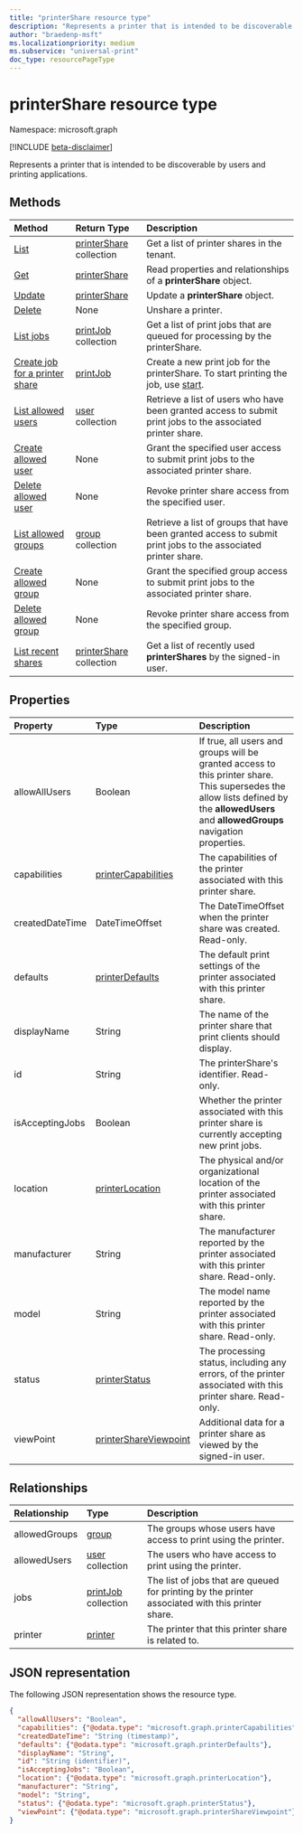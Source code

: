 ```yaml
---
title: "printerShare resource type"
description: "Represents a printer that is intended to be discoverable by users and printing applications."
author: "braedenp-msft"
ms.localizationpriority: medium
ms.subservice: "universal-print"
doc_type: resourcePageType
---
```


# printerShare resource type

Namespace: microsoft.graph

[!INCLUDE [beta-disclaimer](../../includes/beta-disclaimer.md)]

Represents a printer that is intended to be discoverable by users and printing applications.

## Methods

| Method       | Return Type | Description |
|:-------------|:------------|:------------|
| [List](../api/print-list-shares.md) | [printerShare](printershare.md) collection | Get a list of printer shares in the tenant. |
| [Get](../api/printershare-get.md) | [printerShare](printershare.md) | Read properties and relationships of a **printerShare** object. |
| [Update](../api/printershare-update.md) | [printerShare](printershare.md) | Update a **printerShare** object. |
| [Delete](../api/printershare-delete.md) | None | Unshare a printer. |
| [List jobs](../api/printershare-list-jobs.md) | [printJob](printjob.md) collection | Get a list of print jobs that are queued for processing by the printerShare. |
| [Create job for a printer share](../api/printershare-post-jobs.md) | [printJob](printjob.md) | Create a new print job for the printerShare. To start printing the job, use [start](../api/printjob-start.md). |
| [List allowed users](../api/printershare-list-allowedusers.md) | [user](user.md) collection | Retrieve a list of users who have been granted access to submit print jobs to the associated printer share. |
| [Create allowed user](../api/printershare-post-allowedusers.md) | None | Grant the specified user access to submit print jobs to the associated printer share. |
| [Delete allowed user](../api/printershare-delete-alloweduser.md) | None | Revoke printer share access from the specified user. |
| [List allowed groups](../api/printershare-list-allowedgroups.md) | [group](group.md) collection | Retrieve a list of groups that have been granted access to submit print jobs to the associated printer share. |
| [Create allowed group](../api/printershare-post-allowedgroups.md) | None | Grant the specified group access to submit print jobs to the associated printer share. |
| [Delete allowed group](../api/printershare-delete-allowedgroup.md) | None | Revoke printer share access from the specified group. |
| [List recent shares](../api/print-list-recentshares.md) | [printerShare](printershare.md) collection | Get a list of recently used **printerShares** by the signed-in user. |

## Properties
| Property     | Type        | Description |
|:-------------|:------------|:------------|
|allowAllUsers|Boolean|If true, all users and groups will be granted access to this printer share. This supersedes the allow lists defined by the **allowedUsers** and **allowedGroups** navigation properties.|
|capabilities|[printerCapabilities](printercapabilities.md)|The capabilities of the printer associated with this printer share.|
|createdDateTime|DateTimeOffset|The DateTimeOffset when the printer share was created. Read-only.|
|defaults|[printerDefaults](printerdefaults.md)|The default print settings of the printer associated with this printer share.|
|displayName|String|The name of the printer share that print clients should display.|
|id|String| The printerShare's identifier. Read-only.|
|isAcceptingJobs|Boolean|Whether the printer associated with this printer share is currently accepting new print jobs.|
|location|[printerLocation](printerlocation.md)|The physical and/or organizational location of the printer associated with this printer share.|
|manufacturer|String|The manufacturer reported by the printer associated with this printer share. Read-only.|
|model|String|The model name reported by the printer associated with this printer share. Read-only.|
|status|[printerStatus](printerstatus.md)|The processing status, including any errors, of the printer associated with this printer share. Read-only.|
|viewPoint|[printerShareViewpoint](../resources/printershareviewpoint.md)|Additional data for a printer share as viewed by the signed-in user.|

## Relationships
| Relationship | Type        | Description |
|:-------------|:------------|:------------|
|allowedGroups|[group](group.md)|The groups whose users have access to print using the printer.|
|allowedUsers|[user](user.md) collection|The users who have access to print using the printer.|
|jobs|[printJob](printjob.md) collection| The list of jobs that are queued for printing by the printer associated with this printer share.|
|printer|[printer](printer.md)|The printer that this printer share is related to. |

## JSON representation

The following JSON representation shows the resource type.

<!-- {
  "blockType": "resource",
  "optionalProperties": [

  ],
  "@odata.type": "microsoft.graph.printerShare",
  "keyProperty": "id",
  "baseType":"microsoft.graph.entity"
}-->

```json
{
  "allowAllUsers": "Boolean",
  "capabilities": {"@odata.type": "microsoft.graph.printerCapabilities"},
  "createdDateTime": "String (timestamp)",
  "defaults": {"@odata.type": "microsoft.graph.printerDefaults"},
  "displayName": "String",
  "id": "String (identifier)",
  "isAcceptingJobs": "Boolean",
  "location": {"@odata.type": "microsoft.graph.printerLocation"},
  "manufacturer": "String",
  "model": "String",
  "status": {"@odata.type": "microsoft.graph.printerStatus"},
  "viewPoint": {"@odata.type": "microsoft.graph.printerShareViewpoint"}
}
```

<!-- uuid: 8fcb5dbc-d5aa-4681-8e31-b001d5168d79
2015-10-25 14:57:30 UTC -->
<!-- {
  "type": "#page.annotation",
  "description": "printerShare resource",
  "keywords": "",
  "section": "documentation",
  "tocPath": ""
}-->


